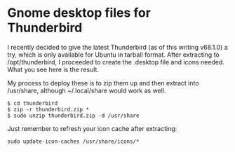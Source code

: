 # Gnome desktop files for Thunderbird
I recently decided to give the latest Thunderbird (as of this writing v68.1.0) a try, which is only available for Ubuntu in tarball format. After extracting to /opt/thunderbird, I proceeded to create the .desktop file and icons needed. What you see here is the result.

My process to deploy these is to zip them up and then extract into /usr/share, although ~/.local/share would work as well.

```
$ cd thunderbird
$ zip -r thunderbird.zip *
$ sudo unzip thunderbird.zip -d /usr/share
```

Just remember to refresh your icon cache after extracting:

```
sudo update-icon-caches /usr/share/icons/*
```


